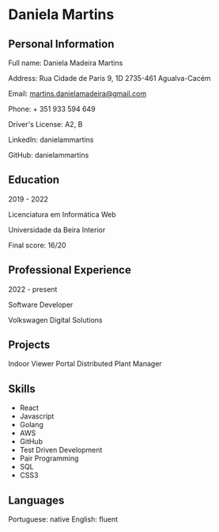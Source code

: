 # Daniela Martins

## Personal Information
Full name: Daniela Madeira Martins

Address: Rua Cidade de Paris 9, 1D 2735-461 Agualva-Cacém

Email: martins.danielamadeira@gmail.com

Phone: + 351 933 594 649

Driver's License: A2, B

LinkedIn: danielammartins

GitHub: danielammartins

## Education
2019 - 2022

Licenciatura em Informática Web

Universidade da Beira Interior

Final score: 16/20

## Professional Experience
2022 - present

Software Developer

Volkswagen Digital Solutions

## Projects
Indoor Viewer Portal
Distributed Plant Manager

## Skills
- React
- Javascript
- Golang
- AWS
- GitHub
- Test Driven Development
- Pair Programming
- SQL
- CSS3

## Languages
Portuguese: native
English: fluent



